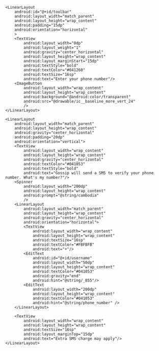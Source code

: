 <?xml version="1.0" encoding="utf-8"?>
<RelativeLayout xmlns:android="http://schemas.android.com/apk/res/android"
    xmlns:app="http://schemas.android.com/apk/res-auto"
    xmlns:tools="http://schemas.android.com/tools"
    android:layout_width="match_parent"
    android:layout_height="match_parent"
    android:orientation="vertical"
    tools:context=".view.auth.PhoneLoginActivity"
    android:background="@drawable/jahdjashk"
    >

    <LinearLayout
        android:id="@+id/toolbar"
        android:layout_width="match_parent"
        android:layout_height="wrap_content"
        android:padding="15dp"
        android:orientation="horizontal"
        >
        <TextView
            android:layout_width="0dp"
            android:layout_weight="1"
            android:gravity="center_horizontal"
            android:layout_height="wrap_content"
            android:layout_marginStart="15dp"
            android:textStyle="bold"
            android:textColor="#041260"
            android:textSize="16sp"
            android:text="Enter your phone number"/>
        <ImageButton
            android:layout_width="wrap_content"
            android:layout_height="wrap_content"
            android:background="@android:color/transparent"
            android:src="@drawable/ic__baseline_more_vert_24"
            />
    </LinearLayout>

    <LinearLayout
        android:layout_width="match_parent"
        android:layout_height="wrap_content"
        android:gravity="center_horizontal"
        android:padding="20dp"
        android:orientation="vertical">
        <TextView
            android:layout_width="wrap_content"
            android:layout_height="wrap_content"
            android:gravity="center_horizontal"
            android:textColor="#041053"
            android:textStyle="bold"
            android:text="Gossip will send a SMS to verify your phone number. What's my number?"/>
        <Spinner
            android:layout_width="200dp"
            android:layout_height="wrap_content"
            android:prompt="@string/cambodia"
            />
        <LinearLayout
            android:layout_width="match_parent"
            android:layout_height="wrap_content"
            android:gravity="center_horizontal"
            android:orientation="horizontal">
            <TextView
                android:layout_width="wrap_content"
                android:layout_height="wrap_content"
                android:textSize="16sp"
                android:textColor="#FBFBFB"
                android:text="+"/>
            <EditText
                android:id="@+id/username"
                android:layout_width="50dp"
                android:layout_height="wrap_content"
                android:textColor="#041053"
                android:gravity="end"
                android:hint="@string/_855"/>
            <EditText
                android:layout_width="200dp"
                android:layout_height="wrap_content"
                android:textColor="#041053"
                android:hint="@string/phone_number" />
        </LinearLayout>

        <TextView
            android:layout_width="wrap_content"
            android:layout_height="wrap_content"
            android:textSize="16sp"
            android:layout_marginTop="15dp"
            android:text="Extra SMS charge may apply"/>
    </LinearLayout>
</RelativeLayout>
